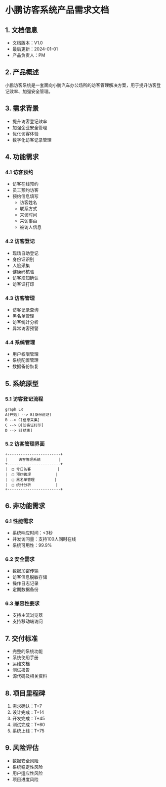  # 小鹏访客系统产品需求文档

## 1. 文档信息
- 文档版本：V1.0
- 最后更新：2024-01-01
- 产品负责人：PM

## 2. 产品概述
小鹏访客系统是一套面向小鹏汽车办公场所的访客管理解决方案，用于提升访客登记效率、加强安全管理。

## 3. 需求背景
- 提升访客登记效率
- 加强企业安全管理
- 优化访客体验
- 数字化访客记录管理

## 4. 功能需求

### 4.1 访客预约
- 访客在线预约
- 员工预约访客
- 预约信息填写
  - 访客姓名
  - 联系方式
  - 来访时间
  - 来访事由
  - 被访人信息

### 4.2 访客登记
- 现场自助登记
- 身份证识别
- 人脸采集
- 健康码核验
- 访客须知确认
- 访客证打印

### 4.3 访客管理
- 访客记录查询
- 黑名单管理
- 访客统计分析
- 异常访客预警

### 4.4 系统管理
- 用户权限管理
- 系统配置管理
- 数据备份恢复

## 5. 系统原型

### 5.1 访客登记流程
```mermaid
graph LR
A[开始] --> B[身份验证]
B --> C[信息采集]
C --> D[访客证打印]
D --> E[结束]
```

### 5.2 访客管理界面
```
+------------------------+
|     访客管理系统        |
+------------------------+
|  □ 今日访客            |
|  □ 预约管理           |
|  □ 黑名单管理         |
|  □ 统计分析           |
+------------------------+
```

## 6. 非功能需求

### 6.1 性能需求
- 系统响应时间：<3秒
- 并发访问量：支持100人同时在线
- 系统可用性：99.9%

### 6.2 安全需求
- 数据加密传输
- 访客信息脱敏存储
- 操作日志记录
- 定期数据备份

### 6.3 兼容性要求
- 支持主流浏览器
- 支持移动端访问

## 7. 交付标准
- 完整的系统功能
- 系统使用手册
- 运维文档
- 测试报告
- 源代码及相关资料

## 8. 项目里程碑
1. 需求确认：T+7
2. 设计完成：T+14
3. 开发完成：T+45
4. 测试完成：T+60
5. 系统上线：T+75

## 9. 风险评估
- 数据安全风险
- 系统稳定性风险
- 用户适应性风险
- 项目进度风险
